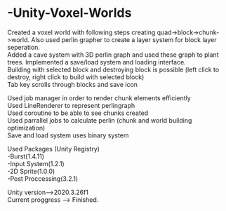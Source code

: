 # -Unity-Voxel-Worlds

Created a voxel world with following steps creating quad->block->chunk->world. Also used perlin grapher to create a layer system for block layer seperation.  
Added a cave system with 3D perlin graph and used these graph to plant trees. 
Implemented a save/load system and loading interface.  
Building with selected block and destroying block is possible (left click to destroy, right click to build with selected block)  
Tab key scrolls through blocks and save icon  
  
Used job manager in order to render chunk elements efficiently   
Used LineRenderer to represent perlingraph  
Used coroutine to be able to see chunks created  
Used parrallel jobs to calculate perlin (chunk and world building optimization)  
Save and load system uses binary system  

Used Packages (Unity Registry)  
 -Burst(1.4.11)    
 -Input System(1.2.1)  
 -2D Sprite(1.0.0)  
 -Post Proccessing(3.2.1)  

Unity version-->2020.3.26f1  
Current proggress --> Finished.
